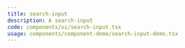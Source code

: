 ```yaml
---
title: search-input
description: A search-input
code: components/ui/search-input.tsx
usage: components/component-demo/search-input-demo.tsx
---
```

